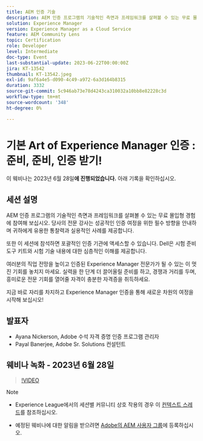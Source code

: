 ```yaml
---
title: AEM 인증 기술
description: AEM 인증 프로그램의 기술적인 측면과 프레임워크를 살펴볼 수 있는 무료 몰입형 경험에 참여해 보십시오. 당사의 전문 강사는 성공적인 인증 여정을 위한 필수 방향을 안내하며, 귀하에게 유용한 통찰력과 실용적인 사례를 제공합니다.또한 이 세션에 참석하면 포괄적인 인증 기관에 액세스할 수 있습니다. 준비 도구 키트와 시험의 기술 내용에 대한 심층적인 이해를 제공해 드리겠습니다.경력 전망을 높이고 공인 Experience Manager 전문가가 될 수 있는 이 멋진 기회를 놓치지 마십시오. 실력을 한 단계 더 끌어올리고, 경쟁에서 벗어나, 흥미로운 전문 기회의 문을 열 자격이 충분한 자격증을 취득할 준비를 하십시오.오늘 자리를 차지하고 Experience Manager 자격증을 통해 새로운 차원의 여정을 시작하세요!
solution: Experience Manager
version: Experience Manager as a Cloud Service
feature: AEM Community Lens
topic: Certification
role: Developer
level: Intermediate
doc-type: Event
last-substantial-update: 2023-06-22T00:00:00Z
jira: KT-13542
thumbnail: KT-13542.jpeg
exl-id: 9af6a4e5-d090-4c49-a972-6a3d164b8315
duration: 3332
source-git-commit: 5c946ab73e78d4243ca310032a10bb8e82228c3d
workflow-type: tm+mt
source-wordcount: '348'
ht-degree: 0%

---
```


# 기본 Art of Experience Manager 인증 : 준비, 준비, 인증 받기!

이 웨비나는 2023년 6월 28일&#x200B;**에 진행되었습니다.** 아래 기록을 확인하십시오.

## 세션 설명

AEM 인증 프로그램의 기술적인 측면과 프레임워크를 살펴볼 수 있는 무료 몰입형 경험에 참여해 보십시오. 당사의 전문 강사는 성공적인 인증 여정을 위한 필수 방향을 안내하며 귀하에게 유용한 통찰력과 실용적인 사례를 제공합니다.

또한 이 세션에 참석하면 포괄적인 인증 기관에 액세스할 수 있습니다. Dell은 시험 준비 도구 키트와 시험 기술 내용에 대한 심층적인 이해를 제공합니다.

여러분의 직업 전망을 높이고 인증된 Experience Manager 전문가가 될 수 있는 이 멋진 기회를 놓치지 마세요. 실력을 한 단계 더 끌어올릴 준비를 하고, 경쟁과 거리를 두며, 흥미로운 전문 기회를 열어줄 자격이 충분한 자격증을 취득하세요.

지금 바로 자리를 차지하고 Experience Manager 인증을 통해 새로운 차원의 여정을 시작해 보십시오!

## 발표자

* Ayana Nickerson, Adobe 수석 자격 증명 인증 프로그램 관리자
* Payal Banerjee, Adobe Sr. Solutions 컨설턴트

## 웨비나 녹화 - 2023년 6월 28일

>[!VIDEO](https://video.tv.adobe.com/v/3421028)

>[!NOTE]
>
>* Experience League에서의 세션별 커뮤니티 상호 작용의 경우 이 [컨텍스트 스레드](https://adobe.ly/3p2CmbA)를 참조하십시오.
>
>* 예정된 웨비나에 대한 알림을 받으려면 [Adobe의 AEM 사용자 그룹](https://aem-augs.adobe.com/)에 등록하십시오.
